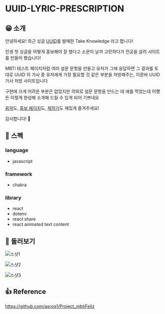 # UUID-LYRIC-PRESCRIPTION

## 😁 소개

안녕하세요! 최근 싱글 [UUID](https://linksalad.net/ICQ671qr_0)를 발매한 Take Knowledge 라고 합니다!

인생 첫 싱글을 어떻게 홍보해야 잘 했다고 소문이 날까 고민하다가 전공을 살려 사이트를 만들어 봤습니다!

MBTI 테스트 페이지처럼 여러 설문 문항을 만들고 유저가 그에 응답하면 그 결과를 토대로 UUID 의 가사 중 유저에게 가장 필요할 것 같은 부분을 처방해주는, 이른바 UUID 가사 처방 사이트입니다

구현에 크게 어려운 부분은 없었지만 의외로 설문 문항을 만드는 데 애를 먹었는데 어쨌든 이렇게 완성해 소개해 드릴 수 있게 되어 기쁘네요

[음악](https://luminant.kr/ICQ671qr_0)도, [홍보 페이지](https://uuid-lyrics-prescription.netlify.app/)도, [제작기](https://brunch.co.kr/@takeknowledge/95)도 재밌게 즐겨주세요!

감사합니다! 🙏

## 🍔 스펙

### language

- javascript

### framework

- chakra

### library

- react
- dotenv
- react share
- react animated text content

## 👀 둘러보기

![스샷1](/src/img/ulp-ss01.png)

![스샷2](/src/img/ulp-ss02.png)

![스샷3](/src/img/ulp-ss03.png)

## 👍 Reference

https://github.com/asroq1/Project_mbtiFeliz

